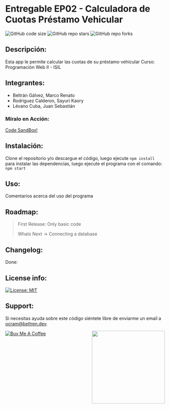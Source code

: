 # Entregable EP02 - Calculadora de Cuotas Préstamo Vehicular
![GitHub code size](https://img.shields.io/github/repo-size/otanerocram/pw2_ep02)
![GitHub repo stars](https://img.shields.io/github/stars/otanerocram/pw2_ep02)
![GitHub repo forks](https://img.shields.io/github/forks/otanerocram/pw2_ep02)

## Descripción: 
Esta app le permite calcular las cuotas de su préstamo vehicular
Curso: Programación Web II - ISIL

## Integrantes: 
- Beltrán Gálvez, Marco Renato
- Rodriguez Calderon, Sayuri Kaory
- Lévano Cuba, Juan Sebastián

### Míralo en Acción:
[Code SandBox!](https://githubbox.com/otanerocram/pw2_ep02)

## Instalación:
Clone el repositorio y/o descargue el código, luego ejecute `npm install` para instalar las dependencias, luego ejecute el programa con el comando: `npm start`

## Uso: 
Comentarios acerca del uso del programa

## Roadmap: 
> First Release: Only basic code
> 
> Whats Next -> Connecting a database

## Changelog:
Done: 

## License info: 
[![License: MIT](https://img.shields.io/badge/License-MIT-yellow.svg)](https://opensource.org/licenses/MIT)

## Support: 
Si necesitas ayuda sobre este código siéntete libre de enviarme un email a ocram@beltren.dev.

<img align='right' src="https://media.giphy.com/media/M9gbBd9nbDrOTu1Mqx/giphy.gif" width="230">

[![Buy Me A Coffee](https://cdn.buymeacoffee.com/buttons/v2/default-yellow.png)](https://www.buymeacoffee.com/otanerocram)